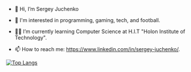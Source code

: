 - 👋 Hi, I’m Sergey Juchenko

- 👀 I'm interested in programming, gaming, tech, and football.

- 👨‍🎓 I’m currently learning Computer Science at H.I.T "Holon Institute of Technology".

- 📫 How to reach me: https://www.linkedin.com/in/sergey-juchenko/. 


[![Top Langs](https://github-readme-stats.vercel.app/api/top-langs/?username=srjuchenko)](https://github.com/anuraghazra/github-readme-stats)
